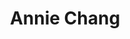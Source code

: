 ---
user: annie
title: Annie Chang
position: Head of Internationalization UX
company: Google
featured: true
---